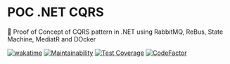 # POC .NET CQRS

🔬 Proof of Concept of CQRS pattern in .NET using RabbitMQ, ReBus, State Machine, MediatR and DOcker

[![wakatime](https://wakatime.com/badge/github/GuilhermeStracini/POC-dotnet-CQRS.svg)](https://wakatime.com/badge/github/GuilhermeStracini/POC-dotnet-CQRS)
[![Maintainability](https://api.codeclimate.com/v1/badges/cc989f187ec5a1a8ced8/maintainability)](https://codeclimate.com/github/GuilhermeStracini/POC-dotnet-CQRS/maintainability)
[![Test Coverage](https://api.codeclimate.com/v1/badges/cc989f187ec5a1a8ced8/test_coverage)](https://codeclimate.com/github/GuilhermeStracini/POC-dotnet-CQRS/test_coverage)
[![CodeFactor](https://www.codefactor.io/repository/github/GuilhermeStracini/POC-dotnet-CQRS/badge)](https://www.codefactor.io/repository/github/GuilhermeStracini/POC-dotnet-CQRS)
